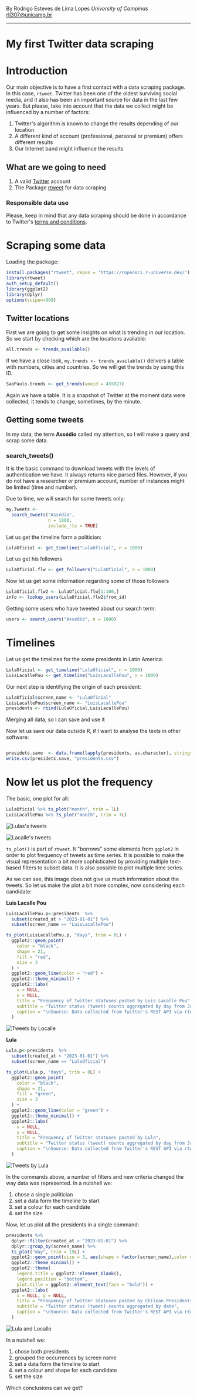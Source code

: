 By Rodrigo Esteves de Lima Lopes *University of Campinas* [rll307\@unicamp.br](mailto:rll307@unicamp.br)

------------------------------------------------------------------------

# My first Twitter data scraping

# Introduction

Our main objective is to have a first contact with a data scraping package. In this case, `rtweet`. Twitter has been one of the oldest surviving social media, and it also has been an important source for data in the last few years. But please, take into account that the data we collect might be influenced by a number of factors:

1.  Twitter's algorithm is known to change the results depending of our location
2.  A different kind of account (professional, personal or premium) offers different results
3.  Our Internet band might influence the results

## What are we going to need

1.  A valid [Twitter](https://twitter.com/) account
2.  The Package [rtweet](https://github.com/ropensci/rtweet) for data scraping

### Responsible data use

Please, keep in mind that any data scraping should be done in accordance to Twitter's [terms and conditions](https://developer.twitter.com/en/developer-terms/more-on-restricted-use-cases).

# Scraping some data

Loading the package:

``` r
install.packages("rtweet", repos = 'https://ropensci.r-universe.dev/')
library(rtweet)
auth_setup_default()
library(ggplot2)
library(dplyr)
options(scipen=999)
```

## Twitter locations

First we are going to get some insights on what is trending in our location. So we start by checking which are the locations available:

``` r
all.trends <- trends_available()
```

If we have a close look, `my.trends <- trends_available()` delivers a table with numbers, cities and countries. So we will get the trends by using this ID.

``` r
SaoPaulo.trends <- get_trends(woeid = 455827)
```

Again we have a table. It is a snapshot of Twitter at the moment data were collected, it tends to change, sometimes, by the minute.

## Getting some tweets

In my data, the term **Assédio** called my attention, so I will make a query and scrap some data.

### search_tweets()

It is the basic command to download tweets with the levels of authentication we have. It always returns nice parsed files. However, if you do not have a researcher or premium account, number of instances might be limited (time and number).

Due to time, we will search for some tweets only:

``` r
my.Tweets <-
  search_tweets("Assédio",
                n = 1000,
                include_rts = TRUE)
```

Let us get the timeline form a politician:

``` r
LulaOficial <- get_timeline("LulaOficial", n = 1000)
```

Let us get his followers

``` r
LulaOficial.flw <- get_followers("LulaOficial", n = 1000)
```

Now let us get some information regarding some of those followers

``` r
LulaOficial.flw2 <- LulaOficial.flw[1:100,]
info <- lookup_users(LulaOficial.flw2$from_id)
```

Getting some users who have tweeted about our search term:

``` r
users <- search_users("Assédio", n = 1000)
```

# Timelines

Let us get the timelines for the some presidents in Latin America:

``` r
LulaOficial <- get_timeline("LulaOficial", n = 1000)
LuisLacallePou <- get_timeline("LuisLacallePou", n = 1000)
```

Our next step is identifying the origin of each president:

``` r
LulaOficial$screen_name <- "LulaOficial"
LuisLacallePou$screen_name <- "LuisLacallePou"
presidents <- rbind(LulaOficial,LuisLacallePou)
```

Merging all data, so I can save and use it

Now let us save our data outside R, if I want to analyse the texts in other software:

``` r

presidets.save  <- data.frame(lapply(presidents, as.character), stringsAsFactors=FALSE)
write.csv(presidets.save, "presidents.csv")
```

# Now let us plot the frequency

The basic, one plot for all:

``` r
LulaOficial %>% ts_plot("month", trim = 7L)
LuisLacallePou %>% ts_plot("month", trim = 7L)
```

![Lulas's tweets](images/Lula01.png)

![Lacalle's tweets](images/Lacalle01.png)

`ts_plot()` is part of `rtweet`. It "borrows" some elements from `ggplot2` in order to plot frequency of tweets as time series. It is possible to make the visual representation a bit more sophisticated by providing multiple text-based filters to subset data. It is also possible to plot multiple time series.

As we can see, this image does not give us much information about the tweets. So let us make the plot a bit more complex, now considering each candidate:

**Luis Lacalle Pou**

``` r
LuisLacallePou.p<-presidents  %>%
  subset(created_at > "2023-01-01") %>%
  subset(screen_name == "LuisLacallePou")

ts_plot(LuisLacallePou.p, "days", trim = 0L) +
  ggplot2::geom_point(
    color = "black",
    shape = 21,
    fill = "red",
    size = 3
  ) +
  ggplot2::geom_line(color = "red") +
  ggplot2::theme_minimal() +
  ggplot2::labs(
    x = NULL,
    y = NULL,
    title = "Frequency of Twitter statuses posted by Luis Lacalle Pou",
    subtitle = "Twitter status (tweet) counts aggregated by day from January 2023",
    caption = "\nSource: Data collected from Twitter's REST API via rtweet"
  )
```

![Tweets by Localle](images/Localle02.png)

**Lula**

``` r
Lula.p<-presidents  %>%
  subset(created_at > "2023-01-01") %>%
  subset(screen_name == "LulaOficial")

ts_plot(Lula.p, "days", trim = 0L) +
  ggplot2::geom_point(
    color = "black",
    shape = 21,
    fill = "green",
    size = 3
  ) +
  ggplot2::geom_line(color = "green") +
  ggplot2::theme_minimal() +
  ggplot2::labs(
    x = NULL,
    y = NULL,
    title = "Frequency of Twitter statuses posted by Lula",
    subtitle = "Twitter status (tweet) counts aggregated by day from January 2023",
    caption = "\nSource: Data collected from Twitter's REST API via rtweet"
  )
```

![Tweets by Lula](images/Lula02.png)

In the commands above, a number of filters and new criteria changed the way data was represented. In a nutshell we:

1.  chose a single politician
2.  set a data form the timeline to start
3.  set a colour for each candidate
4.  set the size

Now, let us plot all the presidents in a single command:

``` r
presidents %>%
  dplyr::filter(created_at > "2023-01-01") %>%
  dplyr::group_by(screen_name) %>%
  ts_plot("day", trim = 15L) +
  ggplot2::geom_point(size = 3, aes(shape = factor(screen_name),color = factor(screen_name))) +
  ggplot2::theme_minimal() +
  ggplot2::theme(
    legend.title = ggplot2::element_blank(),
    legend.position = "bottom",
    plot.title = ggplot2::element_text(face = "bold")) +
  ggplot2::labs(
    x = NULL, y = NULL,
    title = "Frequency of Twitter statuses posted by Chilean Presidentss",
    subtitle = "Twitter status (tweet) counts aggregated by date",
    caption = "\nSource: Data collected from Twitter's REST API via rtweet"
  )
```

![Lula and Localle](images/Lula_Localle.png)

In a nutshell we:

1.  chose both presidents
2.  grouped the occurrences by screen name
3.  set a data form the timeline to start
4.  set a colour and shape for each candidate
5.  set the size

Which conclusions can we get?